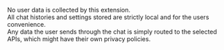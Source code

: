 No user data is collected by this extension.  
All chat histories and settings stored are strictly local and for the users convenience.  
Any data the user sends through the chat is simply routed to the selected APIs, which might have their own privacy policies.
